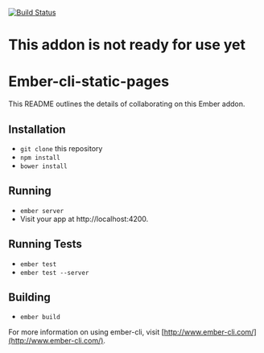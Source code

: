 [![Build Status](https://travis-ci.org/linstula/ember-cli-static-pages.svg?branch=master)](https://travis-ci.org/linstula/ember-cli-static-pages)

# This addon is not ready for use yet

# Ember-cli-static-pages

This README outlines the details of collaborating on this Ember addon.

## Installation

* `git clone` this repository
* `npm install`
* `bower install`

## Running

* `ember server`
* Visit your app at http://localhost:4200.

## Running Tests

* `ember test`
* `ember test --server`

## Building

* `ember build`

For more information on using ember-cli, visit [http://www.ember-cli.com/](http://www.ember-cli.com/).
